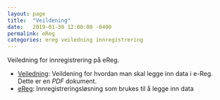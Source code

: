 ```yaml
---
layout: page
title:  "Veildening"
date:   2019-01-30 12:00:00 -0400
permalink: eReg
categories: ereg veiledning innregistrering
---
```


Veiledning for innregistrering på eReg.

- [Veiledning][veileding]: Veildening for hvordan man skal legge inn data i e-Reg. Dette er en *PDF* dokument.
- [eReg][ereg]: Innregistreringsløsning som brukes til å legge inn data

[ereg]: https://oslo-universitetssykehus.no/fag-og-forskning/forskning/servicemiljo-for-kvalitetsregistre-hso/ereg
[veileding]: https://oslo-universitetssykehus.no/Documents/Barnediabetesregisteret/2018%20Veileder%20%c3%a5rskontroller.pdf


